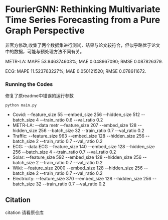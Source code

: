 # FourierGNN: Rethinking Multivariate Time Series Forecasting from a Pure Graph Perspective

非官方修改,收集了两个数据集进行测试，结果与论文较符合，但似乎略优于论文中的数据，可能与预处理方法不同有关。

METR-LA: MAPE 53.946374603%; MAE 0.048967090; RMSE 0.087826379.

ECG: MAPE 11.523763227%; MAE 0.050121520; RMSE 0.078611672.

### Running the Codes

修复了原readme中错误的运行参数

`python main.py`

- Covid: --feature_size 55 --embed_size 256 --hidden_size 512 -- batch_size 4 --train_ratio 0.6 --val_ratio 0.2
- METR-LA: --data metr --feature_size 207 --embed_size 128 --hidden_size 256 --batch_size 32 --train_ratio 0.7 --val_ratio 0.2
- Traffic: --feature_size 963 --embed_size 128 --hidden_size 256 --batch_size 2 --train_ratio 0.7 --val_ratio 0.2
- ECG: --data ECG --feature_size 140  --embed_size 128 --hidden_size 256 --batch_size 4 --train_ratio 0.7 --val_ratio 0.2
- Solar: --feature_size 592 --embed_size 128 --hidden_size 256 --batch_size 2 --train_ratio 0.7 --val_ratio 0.2
- Wiki: --feature_size 2000 --embed_size 128 --hidden_size 256 --batch_size 2 --train_ratio 0.7 --val_ratio 0.2
- Electricity: --feature_size 370 --embed_size 128 --hidden_size 256 --batch_size 32 --train_ratio 0.7 --val_ratio 0.2

## Citation

citation 请看原仓库

 
